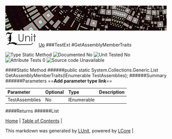 ![](../Content/LUnit-banner-small.png "")
[<img align="right;" src="../Content/LUnit-logo-small.png">](../../README.md)
[Up](TestExt.md)
###TestExt
#GetAssemblyMemberTraits

![Type Static Method](http://b.repl.ca/v1/Type-Static%20Method-lightgrey.png "") ![Documented No](http://b.repl.ca/v1/Documented-No-red.png "") ![Unit Tested No](http://b.repl.ca/v1/Unit%20Tested-No-lightgrey.png "") ![Attribute Tests 0](http://b.repl.ca/v1/Attribute%20Tests-0-lightgrey.png "") ![Source code Unavailable](http://b.repl.ca/v1/Source%20code-Unavailable-red.png "")

####Static Method
######public static System.Collections.Generic.List<String> GetAssemblyMemberTraits(IEnumerable<Assembly> TestAssemblies);
######Summary
######Parameters
==__Add parameter type link__==

Parameter | Optional | Type | Description
:---  | :---  | :---  | :--- 
TestAssemblies | No | IEnumerable<Assembly> | 

####Returns
######List<String>

[Home](../../README.md) | [Table of Contents](../../TableOfContents.md) | 


This markdown was generated by [LUnit](https://github.com/CodeSingularity/LUnit), powered by [LCore](https://github.com/CodeSingularity/LCore) | 

